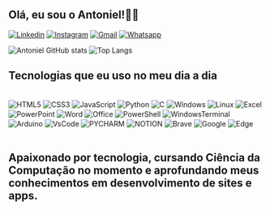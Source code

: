 ## Olá, eu sou o Antoniel!👋🏻

[![Linkedin](https://img.shields.io/badge/LinkedIn-0077B5?style=for-the-badge&logo=linkedin&logoColor=white
)](https://www.linkedin.com/in/antoniel-bezerra-ti/)
[![Instagram](https://img.shields.io/badge/Instagram-E4405F?style=for-the-badge&logo=instagram&logoColor=white
)](https://www.instagram.com/antoniel_silva12t/)
[![Gmail](https://img.shields.io/badge/Gmail-D14836?style=for-the-badge&logo=gmail&logoColor=white
)](mailto:antonielbezerrasilva10@gmail.com)
[![Whatsapp](https://img.shields.io/badge/WhatsApp-25D366?style=for-the-badge&logo=whatsapp&logoColor=white)](https://wa.me/5599984182844)


![Antoniel GitHub stats](https://github-readme-stats.vercel.app/api?username=dev-antoniel&show_icons=true&theme=dark) 
![Top Langs](https://github-readme-stats.vercel.app/api/top-langs/?username=dev-antoniel&layout=compact)

## Tecnologias que eu uso no meu dia a dia
<div style="display: inline_block"><br/>
    <img align="center" alt="HTML5" src="[https://pt.m.wikipedia.org/wiki/Ficheiro:R_logo.svg](https://img.shields.io/badge/HTML5-E34F26?style=for-the-badge&logo=html5&logoColor=white)" />
    <img align="center" alt="CSS3" src="https://img.shields.io/badge/CSS3-1572B6?style=for-the-badge&logo=css3&logoColor=white" />
    <img align="center" alt="JavaScript" src="https://img.shields.io/badge/JavaScript-F7DF1E?style=for-the-badge&logo=javascript&logoColor=black" />
    <img align="center" alt="Python" src="https://img.shields.io/badge/Python-3776AB?style=for-the-badge&logo=python&logoColor=white" /> 
    <img align="center" alt="C" src="https://img.shields.io/badge/C-00599C?style=for-the-badge&logo=c&logoColor=white" />
    <img align="center" alt="Windows" src="https://img.shields.io/badge/Windows-0078D6?style=for-the-badge&logo=windows&logoColor=white" />
    <img align="center" alt="Linux" src="https://img.shields.io/badge/Linux-FCC624?style=for-the-badge&logo=linux&logoColor=black" />
    <img align="center" alt="Excel" src="https://img.shields.io/badge/Microsoft_Excel-217346?style=for-the-badge&logo=microsoft-excel&logoColor=white" />
    <img align="center" alt="PowerPoint" src="https://img.shields.io/badge/Microsoft_PowerPoint-B7472A?style=for-the-badge&logo=microsoft-powerpoint&logoColor=white" />
    <img align="center" alt="Word" src="https://img.shields.io/badge/Microsoft_Word-2B579A?style=for-the-badge&logo=microsoft-word&logoColor=white" />
    <img align="center" alt="Office" src="https://img.shields.io/badge/Microsoft_Office-D83B01?style=for-the-badge&logo=microsoft-office&logoColor=white" />
    <img align="center" alt="PowerShell" src="https://img.shields.io/badge/Powershell-2CA5E0?style=for-the-badge&logo=powershell&logoColor=white" />
    <img align="center" alt="WindowsTerminal" src="https://img.shields.io/badge/windows%20terminal-4D4D4D?style=for-the-badge&logo=windows%20terminal&logoColor=white" />
    <img align="center" alt="Arduino" src="https://img.shields.io/badge/Arduino_IDE-00979D?style=for-the-badge&logo=arduino&logoColor=white" />
    <img align="center" alt="VsCode" src="https://img.shields.io/badge/Visual_Studio_Code-0078D4?style=for-the-badge&logo=visual%20studio%20code&logoColor=white" />
    <img align="center" alt="PYCHARM" src="https://img.shields.io/badge/PyCharm-000000.svg?&style=for-the-badge&logo=PyCharm&logoColor=white" />
    <img align="center" alt="NOTION" src="https://img.shields.io/badge/Notion-000000?style=for-the-badge&logo=notion&logoColor=white" />
    <img align="center" alt="Brave" src="https://img.shields.io/badge/Brave-FF1B2D?style=for-the-badge&logo=Brave&logoColor=white" />
    <img align="center" alt="Google" src="https://img.shields.io/badge/Google_chrome-4285F4?style=for-the-badge&logo=Google-chrome&logoColor=white" />
    <img align="center" alt="Edge" src="https://img.shields.io/badge/Microsoft_Edge-0078D7?style=for-the-badge&logo=Microsoft-edge&logoColor=white" />
</div><br/>

## Apaixonado por tecnologia, cursando Ciência da Computação no momento e aprofundando meus conhecimentos em desenvolvimento de sites e apps. 
